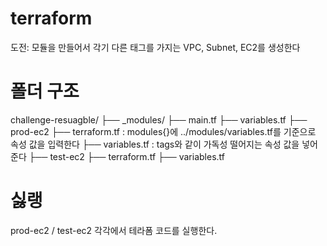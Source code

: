 # terraform
도전: 모듈을 만들어서 각기 다른 태그를 가지는 VPC, Subnet, EC2를 생성한다

# 폴더 구조
challenge-resuagble/
├── _modules/
    ├── main.tf
    ├── variables.tf
├── prod-ec2
    ├── terraform.tf : modules{}에 ../modules/variables.tf를 기준으로 속성 값을 입력한다
    ├── variables.tf : tags와 같이 가독성 떨어지는 속성 값을 넣어준다
├── test-ec2
    ├── terraform.tf
    ├── variables.tf


# 싫랭
prod-ec2 / test-ec2 각각에서 테라폼 코드를 실행한다.

